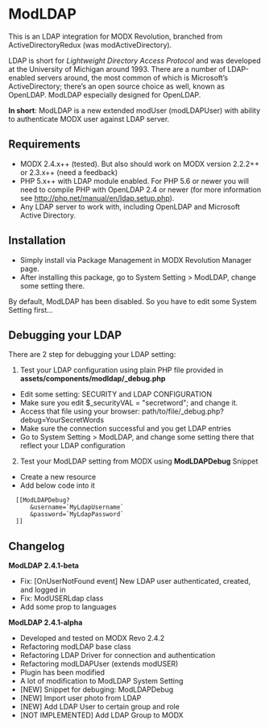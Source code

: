 ModLDAP
=======

This is an LDAP integration for MODX Revolution, branched from ActiveDirectoryRedux (was modActiveDirectory). 

LDAP is short for *Lightweight Directory Access Protocol* and was developed at the University of Michigan around 1993. There are a number of LDAP-enabled servers around, the most common of which is Microsoft’s ActiveDirectory; there’s an open source choice as well, known as OpenLDAP. ModLDAP especially designed for OpenLDAP.

**In short**: ModLDAP is a new extended modUser (modLDAPUser) with ability to authenticate MODX user against LDAP server.


Requirements
-----------------------------------------------------
* MODX 2.4.x++ (tested). But also should work on MODX version 2.2.2++ or 2.3.x++ (need a feedback)
* PHP 5.x++ with LDAP module enabled. For PHP 5.6 or newer you will need to compile PHP with OpenLDAP 2.4 or newer (for more information see http://php.net/manual/en/ldap.setup.php).
* Any LDAP server to work with, including OpenLDAP and Microsoft Active Directory.


Installation
-----------------------------------------------------
* Simply install via Package Management in MODX Revolution Manager page.
* After installing this package, go to System Setting > ModLDAP, change some setting there.

By default, ModLDAP has been disabled. So you have to edit some System Setting first...


Debugging your LDAP
-----------------------------------------------------
There are 2 step for debugging your LDAP setting:

1. Test your LDAP configuration using plain PHP file provided in **assets/components/modldap/_debug.php**
  - Edit some setting: SECURITY and LDAP CONFIGURATION
  - Make sure you edit $_securityVAL = "secretword"; and change it.
  - Access that file using your browser: path/to/file/_debug.php?debug=YourSecretWords
  - Make sure the connection successful and you get LDAP entries
  - Go to System Setting > ModLDAP, and change some setting there that reflect your LDAP configuration

2. Test your ModLDAP setting from MODX using **ModLDAPDebug** Snippet
  - Create a new resource
  - Add below code into it
```
  [[ModLDAPDebug?
      &username=`MyLdapUsername`
      &password=`MyLdapPassword`
  ]]
```


Changelog
-----------------------------------------------------
**ModLDAP 2.4.1-beta**
- Fix: [OnUserNotFound event] New LDAP user authenticated, created, and logged in
- Fix: ModUSERLdap class
- Add some prop to languages

**ModLDAP 2.4.1-alpha**
- Developed and tested on MODX Revo 2.4.2
- Refactoring modLDAP base class
- Refactoring LDAP Driver for connection and authentication
- Refactoring modLDAPUser (extends modUSER)
- Plugin has been modified
- A lot of modification to ModLDAP System Setting
- [NEW] Snippet for debuging: ModLDAPDebug
- [NEW] Import user photo from LDAP 
- [NEW] Add LDAP User to certain group and role
- [NOT IMPLEMENTED] Add LDAP Group to MODX
